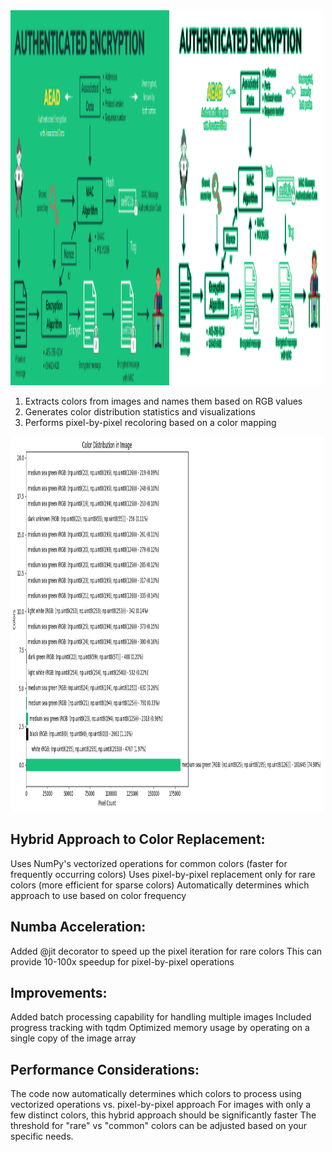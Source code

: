 <img src="image_recolored.png" alt="image_recolored" width="500" height="600">

1. Extracts colors from images and names them based on RGB values
2. Generates color distribution statistics and visualizations
3. Performs pixel-by-pixel recoloring based on a color mapping


<img src="image_recoloring_with_histogram.png" alt="image_recoloring_with_histogram" width="500" height="600">

## Hybrid Approach to Color Replacement:

Uses NumPy's vectorized operations for common colors (faster for frequently occurring colors)
Uses pixel-by-pixel replacement only for rare colors (more efficient for sparse colors)
Automatically determines which approach to use based on color frequency

## Numba Acceleration:

Added @jit decorator to speed up the pixel iteration for rare colors
This can provide 10-100x speedup for pixel-by-pixel operations


##  Improvements:

Added batch processing capability for handling multiple images
Included progress tracking with tqdm
Optimized memory usage by operating on a single copy of the image array


## Performance Considerations:

The code now automatically determines which colors to process using vectorized operations vs. pixel-by-pixel approach
For images with only a few distinct colors, this hybrid approach should be significantly faster
The threshold for "rare" vs "common" colors can be adjusted based on your specific needs.


